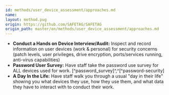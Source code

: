 ```yaml
---
id: methods/user_device_assessment/approaches.md
name: 
layout: method.pug
origin: https://github.com/SAFETAG/SAFETAG
origin_path: master/en/methods/user_device_assessment/approaches.md
---
```


* **Conduct a Hands on  Device Interview/Audit:** Inspect and record information on user devices (work & personal) for security concerns (patch levels, user privileges, drive encryption, ports/services running, anti-virus capabilities)
* **Password User Survey:** Have staff take the password use survey for ALL devices used for work. [^password_survey]^,^[^password-security]
* **A Day In the Life:** Have staff walk you through a usual "day in their life" showing you what devices they use, how they use them, and what data they have to interact with to conduct their work.

